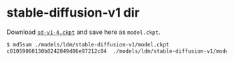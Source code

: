 # stable-diffusion-v1 dir

Download [`sd-v1-4.ckpt`](https://huggingface.co/CompVis/stable-diffusion-v1-4) and save here as `model.ckpt`.

```bash
$ md5sum ./models/ldm/stable-diffusion-v1/model.ckpt 
c01059060130b8242849d86e97212c84  ./models/ldm/stable-diffusion-v1/model.ckpt
```